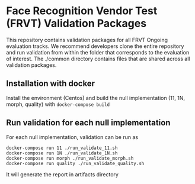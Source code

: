 # Face Recognition Vendor Test (FRVT) Validation Packages
This repository contains validation packages for all FRVT Ongoing evaluation tracks.
We recommend developers clone the entire repository and run validation from within
the folder that corresponds to the evaluation of interest.  The ./common directory
contains files that are shared across all validation packages.

## Installation with docker
Install the environment (Centos) and build the null implementation (11, 1N, morph, quality) with `docker-compose build`

## Run validation for each null implementation

For each null implementation, validation can be run as

```
docker-compose run 11 ./run_validate_11.sh
docker-compose run 1N ./run_validate_1N.sh
docker-compose run morph ./run_validate_morph.sh
docker-compose run quality ./run_validate_quality.sh
```

It will generate the report in artifacts directory

